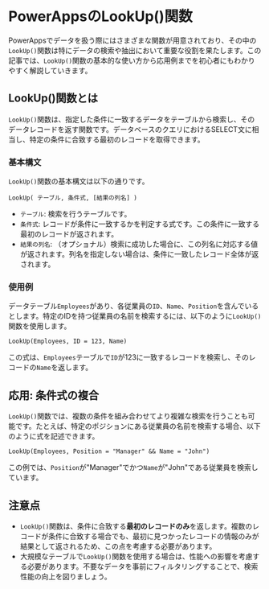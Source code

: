 # PowerAppsのLookUp()関数

PowerAppsでデータを扱う際にはさまざまな関数が用意されており、その中の`LookUp()`関数は特にデータの検索や抽出において重要な役割を果たします。この記事では、`LookUp()`関数の基本的な使い方から応用例までを初心者にもわかりやすく解説していきます。

## LookUp()関数とは

`LookUp()`関数は、指定した条件に一致するデータをテーブルから検索し、そのデータレコードを返す関数です。データベースのクエリにおけるSELECT文に相当し、特定の条件に合致する最初のレコードを取得できます。

### 基本構文

`LookUp()`関数の基本構文は以下の通りです。

```plaintext
LookUp( テーブル, 条件式, [結果の列名] )
```

- `テーブル`: 検索を行うテーブルです。
- `条件式`: レコードが条件に一致するかを判定する式です。この条件に一致する最初のレコードが返されます。
- `結果の列名`: （オプショナル）検索に成功した場合に、この列名に対応する値が返されます。列名を指定しない場合は、条件に一致したレコード全体が返されます。

### 使用例

データテーブル`Employees`があり、各従業員の`ID`、`Name`、`Position`を含んでいるとします。特定のIDを持つ従業員の名前を検索するには、以下のように`LookUp()`関数を使用します。

```plaintext
LookUp(Employees, ID = 123, Name)
```

この式は、`Employees`テーブルで`ID`が123に一致するレコードを検索し、そのレコードの`Name`を返します。

## 応用: 条件式の複合

`LookUp()`関数では、複数の条件を組み合わせてより複雑な検索を行うことも可能です。たとえば、特定のポジションにある従業員の名前を検索する場合、以下のように式を記述できます。

```plaintext
LookUp(Employees, Position = "Manager" && Name = "John")
```

この例では、`Position`が"Manager"でかつ`Name`が"John"である従業員を検索しています。

## 注意点

- `LookUp()`関数は、条件に合致する**最初のレコードのみ**を返します。複数のレコードが条件に合致する場合でも、最初に見つかったレコードの情報のみが結果として返されるため、この点を考慮する必要があります。
- 大規模なテーブルで`LookUp()`関数を使用する場合は、性能への影響を考慮する必要があります。不要なデータを事前にフィルタリングすることで、検索性能の向上を図りましょう。
